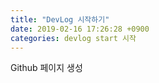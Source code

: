 ```yaml
---
title: "DevLog 시작하기"
date: 2019-02-16 17:26:28 +0900
categories: devlog start 시작
---
```

Github 페이지 생성
